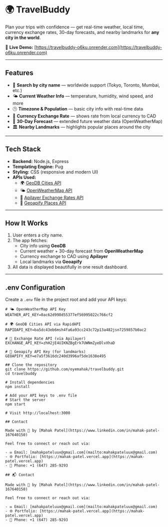 # 🌍 TravelBuddy

Plan your trips with confidence — get real-time weather, local time, currency exchange rates, 30-day forecasts, and nearby landmarks for **any city in the world**.

🔗 **Live Demo:** [https://travelbuddy-o6ku.onrender.com](https://travelbuddy-o6ku.onrender.com)

---

## Features

- 🔎 **Search by city name** — worldwide support (Tokyo, Toronto, Mumbai, etc.)
- 🌤️ **Current Weather Info** — temperature, humidity, wind speed, and more
- 🕒 **Timezone & Population** — basic city info with real-time data
- 💱 **Currency Exchange Rate** — shows rate from local currency to CAD
- 📅 **30-Day Forecast** — extended future weather data (OpenWeatherMap)
- 🏛️ **Nearby Landmarks** — highlights popular places around the city

---

## Tech Stack

- **Backend:** Node.js, Express
- **Templating Engine:** Pug
- **Styling:** CSS (responsive and modern UI)
- **APIs Used:**
  - 🌍 [GeoDB Cities API](https://rapidapi.com/wirefreethought/api/geodb-cities/)
  - 🌤️ [OpenWeatherMap API](https://openweathermap.org/)
  - 💱 [Apilayer Exchange Rates API](https://apilayer.com/marketplace/exchangerates_data-api)
  - 📍 [Geoapify Places API](https://www.geoapify.com/places-api)

---

## How It Works

1. User enters a city name.
2. The app fetches:
   - City info using **GeoDB**
   - Current weather + 30-day forecast from **OpenWeatherMap**
   - Currency exchange to CAD using **Apilayer**
   - Local landmarks via **Geoapify**
3. All data is displayed beautifully in one result dashboard.

---

## .env Configuration

Create a `.env` file in the project root and add your API keys:

```env
# 🌤 OpenWeatherMap API Key
WEATHER_API_KEY=0ac62d998d55377ef56995022c766cf2

# 🌍 GeoDB Cities API via RapidAPI
RAPIDAPI_KEY=ba5dc43eb6msh4fa6a93cc243c72p13a482jsn7259857b0ac2

# 💱 Exchange Rate API (via Apilayer)
EXCHANGE_API_KEY=zhH2jE4UIKNZBgErk7UWNmZyeDlvXhaD

# 📍 Geoapify API Key (for landmarks)
GEOAPIFY_KEY=e7a5f3616dc240d3996af5de1638e495

## Clone the repository
git clone https://github.com/oyemahak/travelbuddy.git
cd travelbuddy

# Install dependencies
npm install

# Add your API keys to .env file
# Start the server
npm start

# Visit http://localhost:3000

## Contact

Made with 💙 by [Mahak Patel](https://www.linkedin.com/in/mahak-patel-167640150)

Feel free to connect or reach out via:

- ✉️ Email: [mahakpateluux@gmail.com](mailto:mahakpateluux@gmail.com)
- 🌐 Portfolio: [https://mahak-patel.vercel.app](https://mahak-patel.vercel.app)
- 📱 Phone: +1 (647) 285-9293

## 📬 Contact

Made with 💙 by [Mahak Patel](https://www.linkedin.com/in/mahak-patel-167640150)

Feel free to connect or reach out via:

- ✉️ Email: [mahakpateluux@gmail.com](mailto:mahakpateluux@gmail.com)
- 🌐 Portfolio: [https://mahak-patel.vercel.app](https://mahak-patel.vercel.app)
- 📱 Phone: +1 (647) 285-9293